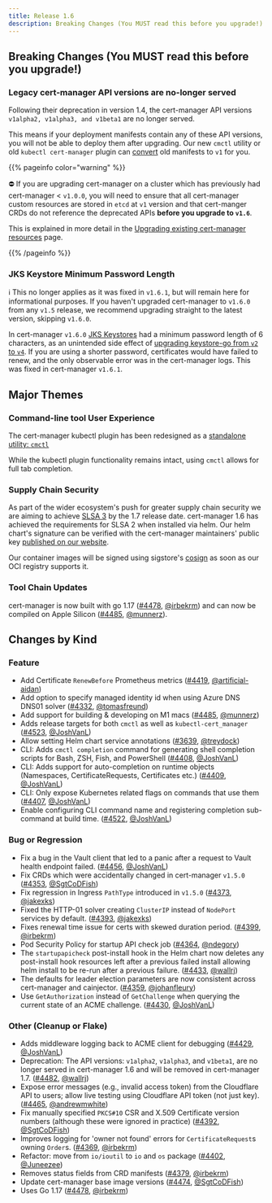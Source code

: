 ```yaml
---
title: Release 1.6
description: Breaking Changes (You MUST read this before you upgrade!)
---
```


## Breaking Changes (You **MUST** read this before you upgrade!)

### Legacy cert-manager API versions are no-longer served

Following their deprecation in version 1.4, the cert-manager API versions
`v1alpha2, v1alpha3, and v1beta1` are no longer served.

This means if your deployment manifests contain any of these API versions, you
will not be able to deploy them after upgrading. Our new `cmctl` utility or old
`kubectl cert-manager` plugin can [convert](../../usage/cmctl/#convert) old
manifests to `v1` for you.

{{% pageinfo color="warning" %}}

⛔️ If you are upgrading cert-manager on a cluster which has previously had
cert-manager < `v1.0.0`, you will need to ensure that all cert-manager custom
resources are stored in `etcd` at `v1` version and that cert-manger CRDs do not
reference the deprecated APIs **before you upgrade to `v1.6`**.

This is explained in more detail in the
[Upgrading existing cert-manager resources](../../installation/upgrading/remove-deprecated-apis/#upgrading-existing-cert-manager-resources)
page.

{{% /pageinfo %}}

### JKS Keystore Minimum Password Length

ℹ️ This no longer applies as it was fixed in `v1.6.1`, but will remain here for
informational purposes. If you haven't upgraded cert-manager to `v1.6.0` from
any `v1.5` release, we recommend upgrading straight to the latest version,
skipping `v1.6.0`.

In cert-manager `v1.6.0` [JKS Keystores][jks-keystore] had a minimum password
length of 6 characters, as an unintended side effect of [upgrading keystore-go
from `v2` to `v4`][jks-keystore-upgrade-pr]. If you are using a shorter
password, certificates would have failed to renew, and the only observable error
was in the cert-manager logs. This was fixed in cert-manager `v1.6.1`.

[jks-keystore]:
  ../../reference/api-docs/#cert-manager.io/v1.CertificateKeystores
[jks-keystore-upgrade-pr]: https://github.com/jetstack/cert-manager/pull/4428

## Major Themes

### Command-line tool User Experience

The cert-manager kubectl plugin has been redesigned as a [standalone utility:
`cmctl`][cmctl]

While the kubectl plugin functionality remains intact, using `cmctl` allows for
full tab completion.

[cmctl]: ../../usage/cmctl/

### Supply Chain Security

As part of the wider ecosystem's push for greater supply chain security we are
aiming to achieve [SLSA 3](https://slsa.dev/levels#level-requirements) by the
1.7 release date. cert-manager 1.6 has achieved the requirements for SLSA 2 when
installed via helm. Our helm chart's signature can be verified with the
cert-manager maintainers' public key
[published on our website](../../installation/code-signing/).

Our container images will be signed using sigstore's
[cosign](https://github.com/sigstore/cosign) as soon as our OCI registry
supports it.

### Tool Chain Updates

cert-manager is now built with go 1.17
([#4478](https://github.com/jetstack/cert-manager/pull/4478),
[@irbekrm](https://github.com/irbekrm)) and can now be compiled on Apple Silicon
([#4485](https://github.com/jetstack/cert-manager/pull/4485),
[@munnerz](https://github.com/munnerz)).

## Changes by Kind

### Feature

- Add Certificate `RenewBefore` Prometheus metrics
  ([#4419](https://github.com/jetstack/cert-manager/pull/4419),
  [@artificial-aidan](https://github.com/artificial-aidan))
- Add option to specify managed identity id when using Azure DNS DNS01 solver
  ([#4332](https://github.com/jetstack/cert-manager/pull/4332),
  [@tomasfreund](https://github.com/tomasfreund))
- Add support for building & developing on M1 macs
  ([#4485](https://github.com/jetstack/cert-manager/pull/4485),
  [@munnerz](https://github.com/munnerz))
- Adds release targets for both `cmctl` as well as `kubectl-cert_manager`
  ([#4523](https://github.com/jetstack/cert-manager/pull/4523),
  [@JoshVanL](https://github.com/JoshVanL))
- Allow setting Helm chart service annotations
  ([#3639](https://github.com/jetstack/cert-manager/pull/3639),
  [@treydock](https://github.com/treydock))
- CLI: Adds `cmctl completion` command for generating shell completion scripts
  for Bash, ZSH, Fish, and PowerShell
  ([#4408](https://github.com/jetstack/cert-manager/pull/4408),
  [@JoshVanL](https://github.com/JoshVanL))
- CLI: Adds support for auto-completion on runtime objects (Namespaces,
  CertificateRequests, Certificates etc.)
  ([#4409](https://github.com/jetstack/cert-manager/pull/4409),
  [@JoshVanL](https://github.com/JoshVanL))
- CLI: Only expose Kubernetes related flags on commands that use them
  ([#4407](https://github.com/jetstack/cert-manager/pull/4407),
  [@JoshVanL](https://github.com/JoshVanL))
- Enable configuring CLI command name and registering completion sub-command at
  build time. ([#4522](https://github.com/jetstack/cert-manager/pull/4522),
  [@JoshVanL](https://github.com/JoshVanL))

### Bug or Regression

- Fix a bug in the Vault client that led to a panic after a request to Vault
  health endpoint failed.
  ([#4456](https://github.com/jetstack/cert-manager/pull/4456),
  [@JoshVanL](https://github.com/JoshVanL))
- Fix CRDs which were accidentally changed in cert-manager `v1.5.0`
  ([#4353](https://github.com/jetstack/cert-manager/pull/4353),
  [@SgtCoDFish](https://github.com/SgtCoDFish))
- Fix regression in Ingress `PathType` introduced in `v1.5.0`
  ([#4373](https://github.com/jetstack/cert-manager/pull/4373),
  [@jakexks](https://github.com/jakexks))
- Fixed the HTTP-01 solver creating `ClusterIP` instead of `NodePort` services
  by default. ([#4393](https://github.com/jetstack/cert-manager/pull/4393),
  [@jakexks](https://github.com/jakexks))
- Fixes renewal time issue for certs with skewed duration period.
  ([#4399](https://github.com/jetstack/cert-manager/pull/4399),
  [@irbekrm](https://github.com/irbekrm))
- Pod Security Policy for startup API check job
  ([#4364](https://github.com/jetstack/cert-manager/pull/4364),
  [@ndegory](https://github.com/ndegory))
- The `startupapicheck` post-install hook in the Helm chart now deletes any
  post-install hook resources left after a previous failed install allowing helm
  install to be re-run after a previous failure.
  ([#4433](https://github.com/jetstack/cert-manager/pull/4433),
  [@wallrj](https://github.com/wallrj))
- The defaults for leader election parameters are now consistent across
  cert-manager and cainjector.
  ([#4359](https://github.com/jetstack/cert-manager/pull/4359),
  [@johanfleury](https://github.com/johanfleury))
- Use `GetAuthorization` instead of `GetChallenge` when querying the current
  state of an ACME challenge.
  ([#4430](https://github.com/jetstack/cert-manager/pull/4430),
  [@JoshVanL](https://github.com/JoshVanL))

### Other (Cleanup or Flake)

- Adds middleware logging back to ACME client for debugging
  ([#4429](https://github.com/jetstack/cert-manager/pull/4429),
  [@JoshVanL](https://github.com/JoshVanL))
- Deprecation: The API versions: `v1alpha2`, `v1alpha3`, and `v1beta1`, are no
  longer served in cert-manager 1.6 and will be removed in cert-manager 1.7.
  ([#4482](https://github.com/jetstack/cert-manager/pull/4482),
  [@wallrj](https://github.com/wallrj))
- Expose error messages (e.g., invalid access token) from the Cloudflare API to
  users; allow live testing using Cloudflare API token (not just key).
  ([#4465](https://github.com/jetstack/cert-manager/pull/4465),
  [@andrewmwhite](https://github.com/andrewmwhite))
- Fix manually specified `PKCS#10` CSR and X.509 Certificate version numbers
  (although these were ignored in practice)
  ([#4392](https://github.com/jetstack/cert-manager/pull/4392),
  [@SgtCoDFish](https://github.com/SgtCoDFish))
- Improves logging for 'owner not found' errors for `CertificateRequest`s owning
  `Order`s. ([#4369](https://github.com/jetstack/cert-manager/pull/4369),
  [@irbekrm](https://github.com/irbekrm))
- Refactor: move from `io/ioutil` to `io` and `os` package
  ([#4402](https://github.com/jetstack/cert-manager/pull/4402),
  [@Juneezee](https://github.com/Juneezee))
- Removes status fields from CRD manifests
  ([#4379](https://github.com/jetstack/cert-manager/pull/4379),
  [@irbekrm](https://github.com/irbekrm))
- Update cert-manager base image versions
  ([#4474](https://github.com/jetstack/cert-manager/pull/4474),
  [@SgtCoDFish](https://github.com/SgtCoDFish))
- Uses Go 1.17 ([#4478](https://github.com/jetstack/cert-manager/pull/4478),
  [@irbekrm](https://github.com/irbekrm))
